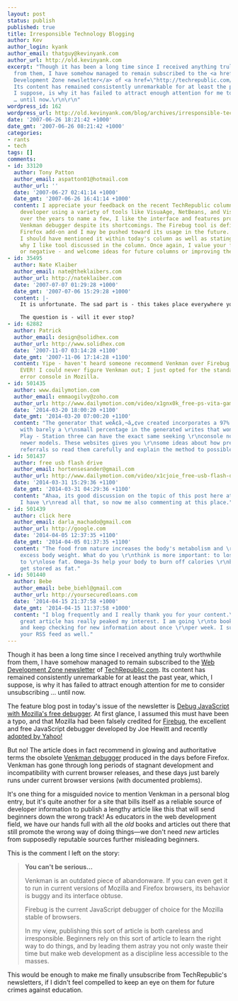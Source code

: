 ```yaml
---
layout: post
status: publish
published: true
title: Irresponsible Technology Blogging
author: Kev
author_login: kyank
author_email: thatguy@kevinyank.com
author_url: http://old.kevinyank.com
excerpt: "Though it has been a long time since I received anything truly worthwhile
  from them, I have somehow managed to remain subscribed to the <a href=\"http://nl.com.com/view_online_newsletter.jsp?list_id=e055\">Web
  Development Zone newsletter</a> of <a href=\"http://techrepublic.com/\">TechRepublic.com</a>.
  Its content has remained consistently unremarkable for at least the past year, which,
  I suppose, is why it has failed to attract enough attention for me to consider unsubscribing
  … until now.\r\n\r\n"
wordpress_id: 162
wordpress_url: http://old.kevinyank.com/blog/archives/irresponsible-technology-blogging
date: '2007-06-26 18:21:42 +1000'
date_gmt: '2007-06-26 08:21:42 +1000'
categories:
- rants
- tech
tags: []
comments:
- id: 33120
  author: Tony Patton
  author_email: aspatton01@hotmail.com
  author_url: ''
  date: '2007-06-27 02:41:14 +1000'
  date_gmt: '2007-06-26 16:41:14 +1000'
  content: I appreciate your feedback on the recent TechRepublic column. As a longtime
    developer using a variety of tools like VisuaAge, NetBeans, and Visual Studio
    over the years to name a few, I like the interface and features provided by the
    Venkman debugger despite its shortcomings. The Firebug tool is definitely a great
    Firefox add-on and I may be pushed toward its usage in the future. With that said
    I should have mentioned it within today's column as well as stating the reasons
    why I like tool discussed in the column. Once again, I value your feedback - positive
    or negative - and welcome ideas for future columns or improving the newsletter.
- id: 35495
  author: Nate Klaiber
  author_email: nate@theklaibers.com
  author_url: http://nateklaiber.com
  date: '2007-07-07 01:29:28 +1000'
  date_gmt: '2007-07-06 15:29:28 +1000'
  content: |-
    It is unfortunate. The sad part is - this takes place everywhere you look. Respected resources ruin their credibility by posting things like this, no matter what the language or tool is. Javascript, PHP, Ruby, MySQL, CSS, and HTML (the list goes on). There are many that proclaim things or propose practices that are simply absurd.

    The question is - will it ever stop?
- id: 62882
  author: Patrick
  author_email: design@solidhex.com
  author_url: http://www.solidhex.com
  date: '2007-11-07 03:14:28 +1100'
  date_gmt: '2007-11-06 17:14:28 +1100'
  content: Yipe - haven't heard someone recommend Venkman over Firebug since, well,
    EVER! I could never figure Venkman out; I just opted for the standard JavaScript
    error console in Mozilla.
- id: 501435
  author: www.dailymotion.com
  author_email: emmaogilvy@zoho.com
  author_url: http://www.dailymotion.com/video/x1gnx0k_free-ps-vita-games-free-psn-redeem-codes-free-ps3-redeem-codes-earn-in-legit-way_videogames
  date: '2014-03-20 18:00:20 +1100'
  date_gmt: '2014-03-20 07:00:20 +1100'
  content: "The generator that weÃ¢â‚¬â„¢ve created incorporates a 97% effectiveness,
    with barely a \r\nsmall percentage in the generated writes that wont work.\r\nThe
    Play - Station three can have the exact same seeking \r\nconsole now with their
    newer models. These websites gives you \r\nsome ideas about how precisely to get
    referrals so read them carefully and explain the method to possible referrals."
- id: 501437
  author: free usb flash drive
  author_email: hortensesander@gmail.com
  author_url: http://www.dailymotion.com/video/x1cjoie_free-usb-flash-drive-how-to-get-free-usb-flash-drive-legit_tech
  date: '2014-03-31 15:29:36 +1100'
  date_gmt: '2014-03-31 04:29:36 +1100'
  content: "Ahaa, its good discussion on the topic of this post here at this website,
    I have \r\nread all that, so now me also commenting at this place."
- id: 501439
  author: click here
  author_email: darla_machado@gmail.com
  author_url: http://google.com
  date: '2014-04-05 12:37:35 +1100'
  date_gmt: '2014-04-05 01:37:35 +1100'
  content: "The food from nature increases the body's metabolism and \r\nreduces the
    excess body weight. What do you \r\nthink is more important: to lose weight or
    to \r\nlose fat. Omega-3s help your body to burn off calories \r\nbefore they
    get stored as fat."
- id: 501440
  author: Bebe
  author_email: bebe_biehl@gmail.com
  author_url: http://yoursecuredloans.com
  date: '2014-04-15 21:37:58 +1000'
  date_gmt: '2014-04-15 11:37:58 +1000'
  content: "I blog frequently and I really thank you for your content.\r\n\r\nThis
    great article has really peaked my interest. I am going \r\nto bookmark your blog
    and keep checking for new information about once \r\nper week. I subscribed to
    your RSS feed as well."
---
```

<p>Though it has been a long time since I received anything truly worthwhile from them, I have somehow managed to remain subscribed to the <a href="http://nl.com.com/view_online_newsletter.jsp?list_id=e055">Web Development Zone newsletter</a> of <a href="http://techrepublic.com/">TechRepublic.com</a>. Its content has remained consistently unremarkable for at least the past year, which, I suppose, is why it has failed to attract enough attention for me to consider unsubscribing … until now.</p>
<p><a id="more"></a><a id="more-162"></a>The feature blog post in today's issue of the newsletter is <a href="http://blogs.techrepublic.com.com/programming-and-development/?p=425">Debug JavaScript with Mozilla's free debugger</a>. At first glance, I assumed this must have been a typo, and that Mozilla had been falsely credited for <a href="http://getfirebug.com/">Firebug</a>, the excellent and free JavaScript debugger developed by Joe Hewitt and recently <a href="http://www.getfirebug.com/blog/2007/05/09/job-at-yahoo/">adopted by Yahoo!</a></p>
<p>But no! The article does in fact recommend in glowing and authoritative terms the obsolete <a href="http://www.mozilla.org/projects/venkman/">Venkman debugger</a> produced in the days before Firefox. Venkman has gone through long periods of stagnant development and incompatibility with current browser releases, and these days just barely runs under current browser versions (with documented problems).</p>
<p>It's one thing for a misguided novice to mention Venkman in a personal blog entry, but it's quite another for a site that bills itself as a reliable source of developer information to publish a lengthy article like this that will send beginners down the wrong track! As educators in the web development field, we have our hands full with all the <em>old</em> books and articles out there that still promote the wrong way of doing things—we don't need <em>new</em> articles from supposedly reputable sources further misleading beginners.</p>
<p>This is the comment I left on the story:</p>
<blockquote><p><strong>You can't be serious…</strong></p>
<p>Venkman is an outdated piece of abandonware. If you can even get it to run in current versions of Mozilla and Firefox browsers, its behavior is buggy and its interface obtuse.</p>
<p>Firebug is the current JavaScript debugger of choice for the Mozilla stable of browsers.</p>
<p>In my view, publishing this sort of article is both careless and irresponsible. Beginners rely on this sort of article to learn the right way to do things, and by leading them astray you not only waste their time but make web development as a discipline less accessible to the masses.</p></blockquote>
<p>This would be enough to make me finally unsubscribe from TechRepublic's newsletters, if I didn't feel compelled to keep an eye on them for future crimes against education.</p>
